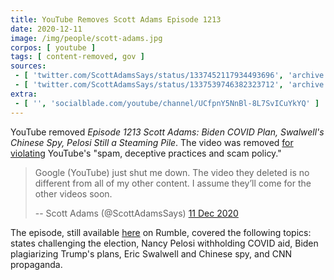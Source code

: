 ```yaml
---
title: YouTube Removes Scott Adams Episode 1213
date: 2020-12-11
image: /img/people/scott-adams.jpg
corpos: [ youtube ]
tags: [ content-removed, gov ]
sources:
 - [ 'twitter.com/ScottAdamsSays/status/1337452117934493696', 'archive.is/KCmQF' ]
 - [ 'twitter.com/ScottAdamsSays/status/1337539746382323712', 'archive.is/FF1os' ]
extra:
 - [ '', 'socialblade.com/youtube/channel/UCfpnY5NnBl-8L7SvICuYkYQ' ]
---
```


YouTube removed _Episode 1213 Scott Adams: Biden COVID Plan,
Swalwell's Chinese Spy, Pelosi Still a Steaming Pile_. The video was removed
[for violating](notice.jpg) YouTube's "spam, deceptive practices and scam
policy."

> Google (YouTube) just shut me down. The video they deleted is no different
> from all of my other content. I assume they’ll come for the other videos
> soon.
>
> -- Scott Adams (@ScottAdamsSays) [11 Dec 2020](https://archive.is/KCmQF)

The episode, still available
[here](https://rumble.com/vbssvr-episode-1213-scott-adams-biden-covid-plan-swalwells-chinese-spy-pelosi-stil.html)
on Rumble, covered the following topics: states challenging the election, Nancy
Pelosi withholding COVID aid, Biden plagiarizing Trump's plans, Eric Swalwell
and Chinese spy, and CNN propaganda.
